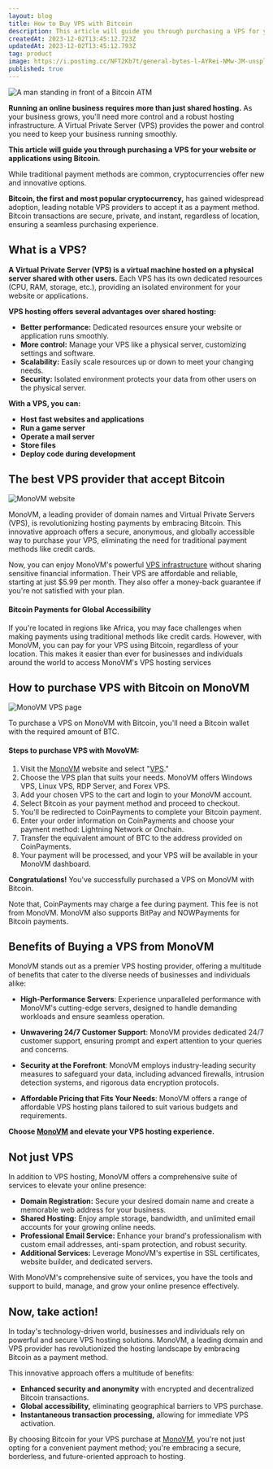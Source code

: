 ```yaml
---
layout: blog
title: How to Buy VPS with Bitcoin
description: This article will guide you through purchasing a VPS for your website or applications using Bitcoin. A Virtual Private Server (VPS) is a virtual machine hosted on a physical server shared with other users.
createdAt: 2023-12-02T13:45:12.723Z
updatedAt: 2023-12-02T13:45:12.793Z
tag: product
image: https://i.postimg.cc/NFT2Kb7t/general-bytes-l-AYRei-NMw-JM-unsplash-1.jpg
published: true
---
```


![A man standing in front of a Bitcoin ATM](https://i.postimg.cc/NFT2Kb7t/general-bytes-l-AYRei-NMw-JM-unsplash-1.jpg)

**Running an online business requires more than just shared hosting.** As your business grows, you'll need more control and a robust hosting infrastructure. A Virtual Private Server (VPS) provides the power and control you need to keep your business running smoothly.

**This article will guide you through purchasing a VPS for your website or applications using Bitcoin.**

While traditional payment methods are common, cryptocurrencies offer new and innovative options.

**Bitcoin, the first and most popular cryptocurrency,** has gained widespread adoption, leading notable VPS providers to accept it as a payment method. Bitcoin transactions are secure, private, and instant, regardless of location, ensuring a seamless purchasing experience.
  
## What is a VPS?  
**A Virtual Private Server (VPS) is a virtual machine hosted on a physical server shared with other users.** Each VPS has its own dedicated resources (CPU, RAM, storage, etc.), providing an isolated environment for your website or applications.

**VPS hosting offers several advantages over shared hosting:**
-   **Better performance:** Dedicated resources ensure your website or application runs smoothly.
-   **More control:** Manage your VPS like a physical server, customizing settings and software.
-   **Scalability:** Easily scale resources up or down to meet your changing needs.
-   **Security:** Isolated environment protects your data from other users on the physical server.

**With a VPS, you can:**
-   **Host fast websites and applications**
-   **Run a game server**
-   **Operate a mail server**
-   **Store files**
-   **Deploy code during development**
  
## The best VPS provider that accept Bitcoin
![MonoVM website](https://i.postimg.cc/K8zkLn2d/image.png)  

MonoVM, a leading provider of domain names and Virtual Private Servers (VPS), is revolutionizing hosting payments by embracing Bitcoin. This innovative approach offers a secure, anonymous, and globally accessible way to purchase your VPS, eliminating the need for traditional payment methods like credit cards.

Now, you can enjoy MonoVM's powerful [VPS infrastructure](https://monovm.com/vps-server/) without sharing sensitive financial information. Their VPS are affordable and reliable, starting at just $5.99 per month. They also offer a money-back guarantee if you're not satisfied with your plan.

#### Bitcoin Payments for Global Accessibility
If you're located in regions like Africa, you may face challenges when making payments using traditional methods like credit cards. However, with MonoVM, you can pay for your VPS using Bitcoin, regardless of your location. This makes it easier than ever for businesses and individuals around the world to access MonoVM's VPS hosting services
  
## How to purchase VPS with Bitcoin on MonoVM  
![MonoVM VPS page](https://i.postimg.cc/5thyBKJx/image.png)

To purchase a VPS on MonoVM with Bitcoin, you'll need a Bitcoin wallet with the required amount of BTC.

#### Steps to purchase VPS with MovoVM:  
1.  Visit the [MonoVM](https://monovm.com) website and select "[VPS](https://monovm.com/vps-server/)."
2.  Choose the VPS plan that suits your needs. MonoVM offers Windows VPS, Linux VPS, RDP Server, and Forex VPS.
3.  Add your chosen VPS to the cart and login to your MonoVM account.
4.  Select Bitcoin as your payment method and proceed to checkout.
5.  You'll be redirected to CoinPayments to complete your Bitcoin payment.
6.  Enter your order information on CoinPayments and choose your payment method: Lightning Network or Onchain.
7.  Transfer the equivalent amount of BTC to the address provided on CoinPayments.
8.  Your payment will be processed, and your VPS will be available in your MonoVM dashboard.
  
**Congratulations!** You've successfully purchased a VPS on MonoVM with Bitcoin.

Note that, CoinPayments may charge a fee during payment. This fee is not from MonoVM.  MonoVM also supports BitPay and NOWPayments for Bitcoin payments.   
 
## Benefits of Buying a VPS from MonoVM  
MonoVM stands out as a premier VPS hosting provider, offering a multitude of benefits that cater to the diverse needs of businesses and individuals alike:  
  
 - **High-Performance Servers**: Experience unparalleled performance with MonoVM's cutting-edge servers, designed to handle demanding workloads and ensure seamless operation.
  
 - **Unwavering 24/7 Customer Support**: MonoVM provides dedicated 24/7 customer support, ensuring prompt and expert attention to your queries and concerns. 
  
 - **Security at the Forefront**:  MonoVM employs industry-leading security measures to safeguard your data, including advanced firewalls, intrusion detection systems, and rigorous data encryption protocols.  
  
 - **Affordable Pricing that Fits Your Needs**: MonoVM offers a range of affordable VPS hosting plans tailored to suit various budgets and requirements. 

**Choose [MonoVM](https://monovm.com/vps-server/) and elevate your VPS hosting experience.**
  
## Not just VPS  
In addition to VPS hosting, MonoVM offers a comprehensive suite of services to elevate your online presence:
  
-   **Domain Registration:** Secure your desired domain name and create a memorable web address for your business.
-   **Shared Hosting:** Enjoy ample storage, bandwidth, and unlimited email accounts for your growing online needs.    
-   **Professional Email Service:** Enhance your brand's professionalism with custom email addresses, anti-spam protection, and robust security.
-   **Additional Services:** Leverage MonoVM's expertise in SSL certificates, website builder, and dedicated servers.  
  
With MonoVM's comprehensive suite of services, you have the tools and support to build, manage, and grow your online presence effectively.

## Now, take action!
In today's technology-driven world, businesses and individuals rely on powerful and secure VPS hosting solutions. MonoVM, a leading domain and VPS provider has revolutionized the hosting landscape by embracing Bitcoin as a payment method.

This innovative approach offers a multitude of benefits:

-   **Enhanced security and anonymity** with encrypted and decentralized Bitcoin transactions.
-   **Global accessibility,** eliminating geographical barriers to VPS purchase.
-   **Instantaneous transaction processing,** allowing for immediate VPS activation.

By choosing Bitcoin for your VPS purchase at [MonoVM](https://monovm.com/buy-vps-with-bitcoin/), you're not just opting for a convenient payment method; you're embracing a secure, borderless, and future-oriented approach to hosting.
